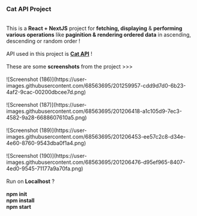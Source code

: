 <h3>Cat API Project</h3>
<br />
This is a <b>React + NextJS</b> project for <b>fetching, displaying</b> & <b>performing various operations</b> like <b>paginition & rendering ordered data</b> in ascending, descending or random order !
<br />
<br />
API used in this project is <b><a href="https://thecatapi.com/">Cat API</a></b> !
<br />
<br />
These are some <b>screenshots</b> from the project >>> 
<br />
<br />
![Screenshot (186)](https://user-images.githubusercontent.com/68563695/201259957-cdd9d7d0-6b23-4af2-9cac-00200dbcee7d.png)
<br />
<br />
![Screenshot (187)](https://user-images.githubusercontent.com/68563695/201206418-a1c105d9-7ec3-4582-9a28-6688607610a5.png)
<br />
<br />
![Screenshot (189)](https://user-images.githubusercontent.com/68563695/201206453-ee57c2c8-d34e-4e60-8760-9543dba0f1a4.png)
<br />
<br />
![Screenshot (190)](https://user-images.githubusercontent.com/68563695/201206476-d95ef965-8407-4ed0-9545-71177a9a70fa.png)
<br />
<br />
Run on <b>Localhost</b> ? 
<br />
<br />
<b>npm init</b>
<br />
<b>npm install</b>
<br />
<b>npm start</b>
<br />
<br />
